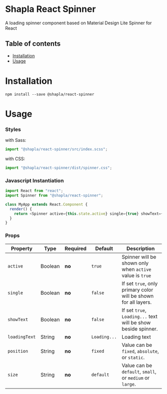 # Shapla React Spinner

A loading spinner component based on Material Design Lite Spinner for React

## Table of contents

- [Installation](#installation)
- [Usage](#usage)

# Installation

```
npm install --save @shapla/react-spinner
```

# Usage

### Styles

with Sass:

```js
import "@shapla/react-spinner/src/index.scss";
```

with CSS:

```js
import "@shapla/react-spinner/dist/spinner.css";
```

### Javascript Instantiation

```js
import React from "react";
import Spinner from "@shapla/react-spinner";

class MyApp extends React.Component {
  render() {
    return <Spinner active={this.state.active} single={true} showText={true} />;
  }
}
```

### Props

| Property      | Type    | Required | Default      | Description                                                     |
| ------------- | ------- | -------- | ------------ | --------------------------------------------------------------- |
| `active`      | Boolean | **no**   | `true`       | Spinner will be shown only when `active` value is `true`        |
| `single`      | Boolean | **no**   | `false`      | If set `true`, only primary color will be shown for all layers. |
| `showText`    | Boolean | **no**   | `false`      | If set `true`, `Loading...` text will be show beside spinner.   |
| `loadingText` | String  | **no**   | `Loading...` | Loading text                                                    |
| `position`    | String  | **no**   | `fixed`      | Value can be `fixed`, `absolute`, or `static`.                  |
| `size`        | String  | **no**   | `default`    | Value can be `default`, `small`, or `medium` or `large`.        |
